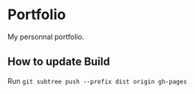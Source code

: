 # Portfolio

My personnal portfolio.

## How to update Build

Run `git subtree push --prefix dist origin gh-pages`
